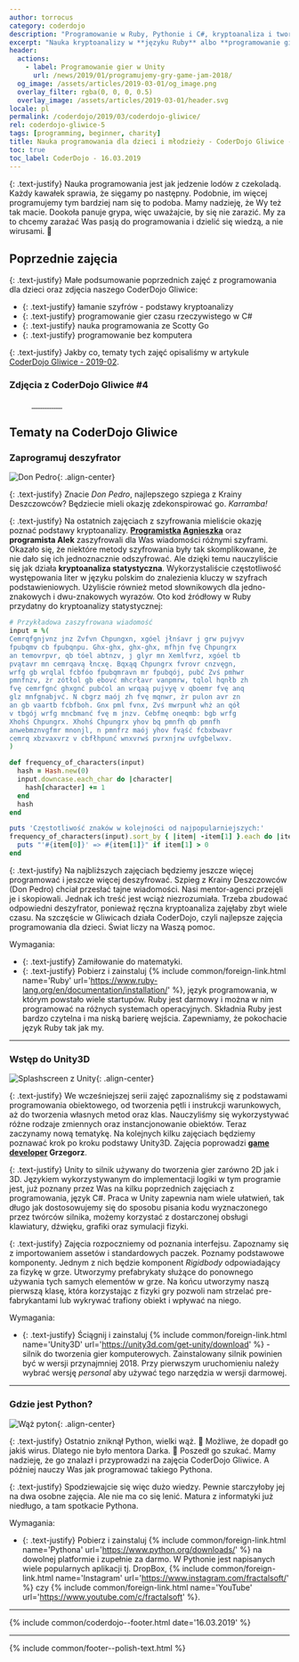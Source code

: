```yaml
---
author: torrocus
category: coderdojo
description: "Programowanie w Ruby, Pythonie i C#, kryptoanaliza i tworzenie gier w Unity - Nauka programowania dla dzieci - CoderDojo Gliwice #5"
excerpt: "Nauka kryptoanalizy w **języku Ruby** albo **programowanie gier w Unity**? Nasze zajęcia **uczą dzieci programowania** oraz myślenia. Tym właśnie jest CoderDojo Gliwice."
header:
  actions:
    - label: Programowanie gier w Unity
      url: /news/2019/01/programujemy-gry-game-jam-2018/
  og_image: /assets/articles/2019-03-01/og_image.png
  overlay_filter: rgba(0, 0, 0, 0.5)
  overlay_image: /assets/articles/2019-03-01/header.svg
locale: pl
permalink: /coderdojo/2019/03/coderdojo-gliwice/
rel: coderdojo-gliwice-5
tags: [programming, beginner, charity]
title: Nauka programowania dla dzieci i młodzieży - CoderDojo Gliwice - 2019-03
toc: true
toc_label: CoderDojo - 16.03.2019
---
```


{: .text-justify}
Nauka programowania jest jak jedzenie lodów z czekoladą.
Każdy kawałek sprawia, że sięgamy po następny.
Podobnie, im więcej programujemy tym bardziej nam się to podoba.
Mamy nadzieję, że Wy też tak macie.
Dookoła panuje grypa, więc uważajcie, by się nie zarazić.
My za to chcemy zarażać Was pasją do programowania i dzielić się wiedzą, a nie wirusami.
🔬

## Poprzednie zajęcia

{: .text-justify}
Małe podsumowanie poprzednich zajęć z programowania dla dzieci oraz zdjęcia naszego CoderDojo Gliwice:
+ {: .text-justify} łamanie szyfrów - podstawy kryptoanalizy
+ {: .text-justify} programowanie gier czasu rzeczywistego w C#
+ {: .text-justify} nauka programowania ze Scotty Go
+ {: .text-justify} programowanie bez komputera

{: .text-justify}
Jakby co, tematy tych zajęć opisaliśmy w artykule [CoderDojo Gliwice - 2019-02](/coderdojo/2019/02/coderdojo-gliwice/).

### Zdjęcia z CoderDojo Gliwice #4
<figure class='third'>
  <a href='/assets/gallery/2019-03-02/01.jpg'>
    <img src='/assets/gallery/2019-03-02/thumbs/01.jpg' alt=''>
  </a>
  <a href='/assets/gallery/2019-03-02/02.jpg'>
    <img src='/assets/gallery/2019-03-02/thumbs/02.jpg' alt=''>
  </a>
  <a href='/assets/gallery/2019-03-02/03.jpg'>
    <img src='/assets/gallery/2019-03-02/thumbs/03.jpg' alt=''>
  </a>
  <a href='/assets/gallery/2019-03-02/04.jpg'>
    <img src='/assets/gallery/2019-03-02/thumbs/04.jpg' alt=''>
  </a>
  <a href='/assets/gallery/2019-03-02/05.jpg'>
    <img src='/assets/gallery/2019-03-02/thumbs/05.jpg' alt=''>
  </a>
  <a href='/assets/gallery/2019-03-02/06.jpg'>
    <img src='/assets/gallery/2019-03-02/thumbs/06.jpg' alt=''>
  </a>
  <a href='/assets/gallery/2019-03-02/07.jpg'>
    <img src='/assets/gallery/2019-03-02/thumbs/07.jpg' alt=''>
  </a>
  <a href='/assets/gallery/2019-03-02/08.jpg'>
    <img src='/assets/gallery/2019-03-02/thumbs/08.jpg' alt=''>
  </a>
  <a href='/assets/gallery/2019-03-02/09.jpg'>
    <img src='/assets/gallery/2019-03-02/thumbs/09.jpg' alt=''>
  </a>
  <a href='/assets/gallery/2019-03-02/10.jpg'>
    <img src='/assets/gallery/2019-03-02/thumbs/10.jpg' alt=''>
  </a>
  <a href='/assets/gallery/2019-03-02/11.jpg'>
    <img src='/assets/gallery/2019-03-02/thumbs/11.jpg' alt=''>
  </a>
  <a href='/assets/gallery/2019-03-02/12.jpg'>
    <img src='/assets/gallery/2019-03-02/thumbs/12.jpg' alt=''>
  </a>
  <a href='/assets/gallery/2019-03-02/13.jpg'>
    <img src='/assets/gallery/2019-03-02/thumbs/13.jpg' alt=''>
  </a>
  <a href='/assets/gallery/2019-03-02/14.jpg'>
    <img src='/assets/gallery/2019-03-02/thumbs/14.jpg' alt=''>
  </a>
  <a href='/assets/gallery/2019-03-02/15.jpg'>
    <img src='/assets/gallery/2019-03-02/thumbs/15.jpg' alt=''>
  </a>
</figure>

## Tematy na CoderDojo Gliwice

### Zaprogramuj deszyfrator

![Don Pedro](/assets/articles/2019-03-01/don-pedro.jpg){: .align-center}

{: .text-justify}
Znacie _Don Pedro_, najlepszego szpiega z Krainy Deszczowców?
Będziecie mieli okazję zdekonspirować go.
_Karramba!_

{: .text-justify}
Na ostatnich zajęciach z szyfrowania mieliście okazję poznać podstawy kryptoanalizy.
**[Programistka](https://fractalsoft.org/pl/zespol/womanonrails) [Agnieszka](https://womanonrails.com/pl/)** oraz **programista Alek** zaszyfrowali dla Was wiadomości różnymi szyframi.
Okazało się, że niektóre metody szyfrowania były tak skomplikowane, że nie dało się ich jednoznacznie odszyfrować.
Ale dzięki temu nauczyliście się jak działa **kryptoanaliza statystyczna**.
Wykorzystaliście częstotliwość występowania liter w języku polskim do znalezienia kluczy w szyfrach podstawieniowych.
Użyliście również metod słownikowych dla jedno-znakowych i dwu-znakowych wyrazów.
Oto kod źródłowy w Ruby przydatny do kryptoanalizy statystycznej:
```ruby
# Przykładowa zaszyfrowana wiadomość
input = %(
Cemrqfgnjvnz jnz Zvfvn Chpungxn, xgóel jłnśavr j grw pujvyv
fpubqmv cb fpubqnpu. Ghx-ghx, ghx-ghx, mfhjn fvę Chpungrx
an temovrpvr, qb tóel abtnzv, j glyr mn Xemlfvrz, xgóel tb
pvątavr mn cemrqavą łncxę. Bqxąq Chpungrx fvrovr cnzvęgn,
wrfg gb wrqlal fcbfóo fpubqmravn mr fpubqój, pubć Zvś pmhwr
pmnfnzv, żr zótłol gb ebovć mhcrłavr vanpmrw, tqlol hqnłb zh
fvę cemrfgnć ghxgnć pubćol an wrqaą pujvyę v qboemr fvę anq
glz mnfgnabjvć. N cbgrz maój zh fvę mqnwr, żr pulon avr zn
an gb vaartb fcbfboh. Gnx pml fvnx, Zvś mwrpunł whż an qół
v tbgój wrfg mncbmanć fvę m jnzv. Cebfmę oneqmb: bgb wrfg
Xhohś Chpungrx. Xhohś Chpungrx yhov bq pmnfh qb pmnfh
anwebmznvgfmr mnonjl, n pmnfrz maój yhov fvąść fcbxbwavr
cemrq xbzvaxvrz v cbfłhpunć wnxvrwś pvrxnjrw uvfgbelwxv.
)

def frequency_of_characters(input)
  hash = Hash.new(0)
  input.downcase.each_char do |character|
    hash[character] += 1
  end
  hash
end

puts 'Częstotliwość znaków w kolejności od najpopularniejszych:'
frequency_of_characters(input).sort_by { |item| -item[1] }.each do |item|
  puts "'#{item[0]}' => #{item[1]}" if item[1] > 0
end
```

{: .text-justify}
Na najbliższych zajęciach będziemy jeszcze więcej programować i jeszcze więcej deszyfrować.
Szpieg z Krainy Deszczowców (Don Pedro) chciał przesłać tajne wiadomości.
Nasi mentor-agenci przejęli je i skopiowali.
Jednak ich treść jest wciąż niezrozumiała.
Trzeba zbudować odpowiedni deszyfrator, ponieważ ręczna kryptoanaliza zajęłaby zbyt wiele czasu.
Na szczęście w Gliwicach działa CoderDojo, czyli najlepsze zajęcia programowania dla dzieci.
Świat liczy na Waszą pomoc.

Wymagania:
+ {: .text-justify} Zamiłowanie do matematyki.
+ {: .text-justify} Pobierz i zainstaluj {% include common/foreign-link.html name='Ruby' url='https://www.ruby-lang.org/en/documentation/installation/' %}, język programowania, w którym powstało wiele startupów.
  Ruby jest darmowy i można w nim programować na różnych systemach operacyjnych.
  Składnia Ruby jest bardzo czytelna i ma niską barierę wejścia.
  Zapewniamy, że pokochacie język Ruby tak jak my.


----

### Wstęp do Unity3D

![Splashscreen z Unity](/assets/images/unity/logo-black.png){: .align-center}

{: .text-justify}
We wcześniejszej serii zajęć zapoznaliśmy się z podstawami programowania obiektowego, od tworzenia pętli i instrukcji warunkowych, aż do tworzenia własnych metod oraz klas.
Nauczyliśmy się wykorzystywać różne rodzaje zmiennych oraz instancjonowanie obiektów.
Teraz zaczynamy nową tematykę.
Na kolejnych kilku zajęciach będziemy poznawać krok po kroku podstawy Unity3D.
Zajęcia poprowadzi **[game developer](https://fractalsoft.org/pl/zespol/lisu) Grzegorz**.

{: .text-justify}
Unity to silnik używany do tworzenia gier zarówno 2D jak i 3D.
Językiem wykorzystywanym do implementacji logiki w tym programie jest, już poznany przez Was na kilku poprzednich zajęciach z programowania, język C#.
Praca w Unity zapewnia nam wiele ułatwień, tak długo jak dostosowujemy się do sposobu pisania kodu wyznaczonego przez twórców silnika, możemy korzystać z dostarczonej obsługi klawiatury, dźwięku, grafiki oraz symulacji fizyki.

{: .text-justify}
Zajęcia rozpoczniemy od poznania interfejsu.
Zapoznamy się z importowaniem assetów i standardowych paczek.
Poznamy podstawowe komponenty.
Jednym z nich będzie komponent _Rigidbody_ odpowiadający za fizykę w grze.
Utworzymy prefabrykaty służące do ponownego używania tych samych elementów w grze.
Na końcu utworzymy naszą pierwszą klasę, która korzystając z fizyki gry pozwoli nam strzelać pre-fabrykantami lub wykrywać trafiony obiekt i wpływać na niego.

Wymagania:
+ {: .text-justify} Ściągnij i zainstaluj {% include common/foreign-link.html name='Unity3D' url='https://unity3d.com/get-unity/download' %} - silnik do tworzenia gier komputerowych.
  Zainstalowany silnik powinien być w wersji przynajmniej 2018.
  Przy pierwszym uruchomieniu należy wybrać wersję _personal_ aby używać tego narzędzia w wersji darmowej.


----

### Gdzie jest Python?

![Wąż pyton](/assets/articles/2019-03-01/python-snake.jpg){: .align-center}

{: .text-justify}
Ostatnio zniknął Python, wielki wąż.
🐍
Możliwe, że dopadł go jakiś wirus.
Dlatego nie było mentora Darka.
🧔
Poszedł go szukać.
Mamy nadzieję, że go znalazł i przyprowadzi na zajęcia CoderDojo Gliwice.
A później nauczy Was jak programować takiego Pythona.

{: .text-justify}
Spodziewajcie się więc dużo wiedzy.
Pewnie starczyłoby jej na dwa osobne zajęcia.
Ale nie ma co się lenić.
Matura z informatyki już niedługo, a tam spotkacie Pythona.

Wymagania:
+ {: .text-justify} Pobierz i zainstaluj {% include common/foreign-link.html name='Pythona' url='https://www.python.org/downloads/' %} na dowolnej platformie i zupełnie za darmo.
  W Pythonie jest napisanych wiele popularnych aplikacji tj.
  DropBox,
  {% include common/foreign-link.html name='Instagram' url='https://www.instagram.com/fractalsoft/' %}
  czy
  {% include common/foreign-link.html name='YouTube' url='https://www.youtube.com/c/fractalsoft' %}.

----

{% include common/coderdojo--footer.html date='16.03.2019' %}

----
{% include common/footer--polish-text.html %}
